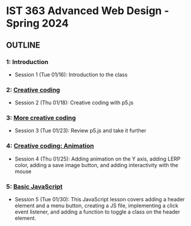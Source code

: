 # IST 363 Advanced Web Design - Spring 2024

## OUTLINE

### 1: Introduction
* Session 1 (Tue 01/16): Introduction to the class

### 2: [Creative coding](02)
* Session 2 (Thu 01/18): Creative coding with p5.js

### 3: [More creative coding](03)
* Session 3 (Tue 01/23): Review p5.js and take it further

### 4: [Creative coding: Animation](04)
* Session 4 (Thu 01/25): Adding animation on the Y axis, adding LERP color, adding a save image button, and adding interactivity with the mouse

### 5: [Basic JavaScript](05)
* Session 5 (Tue 01/30): This JavaScript lesson covers adding a header element and a menu button, creating a JS file, implementing a click event listener, and adding a function to toggle a class on the header element.